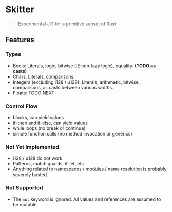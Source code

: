 # Skitter

> Experimental JIT for a primitive subset of Rust

## Features

### Types
- Bools: Literals, logic, bitwise (IE non-lazy logic), equality. **(TODO as casts)**
- Chars: Literals, comparisons.
- Integers (excluding i128 / u128): Literals, arithmetic, bitwise, comparisons, `as` casts between various widths.
- Floats: TODO NEXT

### Control Flow
- blocks, can yield values
- if-then and if-else, can yield values
- while loops (no break or continue)
- simple function calls (no method invocation or generics)

### Not Yet Implemented
- i128 / u128 do not work
- Patterns, match guards, if-let, etc
- Anything related to namespaces / modules / name resolution is probably severely busted.

### Not Supported
- The `mut` keyword is ignored. All values and references are assumed to be mutable.
